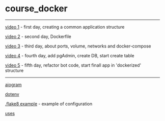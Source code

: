 # course_docker

---

[video 1](https://youtu.be/gxVMdoAZEC0) - first day, creating a common application structure

[video 2](https://youtu.be/smBGz7QMYtQ) - second day, Dockerfile

[video 3](https://youtu.be/01s-iM9pR-I) - third day, about ports, volume, networks and docker-compose

[video 4](https://youtu.be/1VRc_8jBIpI) - fourth day, add pgAdmin, create DB, start create table

[video 5](https://youtu.be/sUOrC-2N3Jg) - fifth day, refactor bot code, start finall app in 'dockerized' structure

---

[aiogram](https://pypi.org/project/aiogram/)

[dotenv](https://pypi.org/project/python-dotenv/)

[.flake8 example](https://gist.github.com/krnd/1f3fb6c05af365977e486c47cb7b4a72) - example of configuration

[uses](https://github.com/appleboy/ssh-action)
